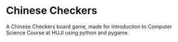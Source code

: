 # Chinese Checkers
 A Chinese Checkers board game, made for introduction to Computer Science Course at HUJI using python and pygame.
